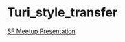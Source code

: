 # Turi_style_transfer

[SF Meetup Presentation](https://www.meetup.com/Metis-San-Francisco-Data-Science/events/253880998/?action=rsvp&response=yes)
